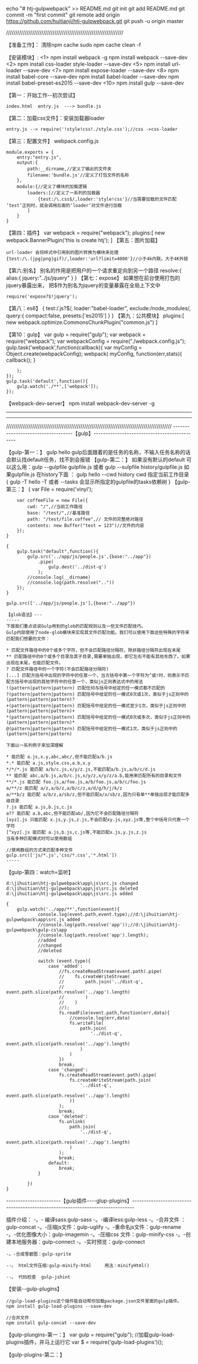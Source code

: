 echo "# htj-gulpwebpack" >> README.md
git init
git add README.md
git commit -m "first commit"
git remote add origin https://github.com/huitianji/htj-gulpwebpack.git
git push -u origin master

///////////////////////////////////////////////////////////////

【准备工作】：
      清除npm cache
      sudo npm cache clean -f

【安装模块】:
    <1>
        npm install webpack -g
        npm install webpack --save-dev
    <2>
        npm install css-loader style-loader --save-dev
    <5>
        npm install url-loader --save-dev
    <7>
        npm install expose-loader --save-dev
    <8>
        npm install babel-core --save-dev
        npm install babel-loader --save-dev
        npm install babel-preset-es2015  --save-dev
    <10>
        npm install gulp --save-dev


【第一：开始工作--初次尝试】

    index.html  entry.js  ---> bundle.js


【第二：加载css文件】：安装加载器loader

    entry.js --> require('!style!css!./style.css');//css ->css-loader

【第三：配置文件】   webpack.config.js

    module.exports = {
        entry:"entry.js",
        output:{
            path:__dirname,//定义了输出的文件夹
            filename:'bundle.js'//定义了打包文件的名称
        },
        module:{//定义了模块的加载逻辑
            loaders:[//定义了一系列的加载器
                {test:/\.css$/,loader:'style!css'}//当需要加载的文件匹配 ‘test’正则时，就会调用后面的‘loader’对文件进行加载
            ]
        }
    }

【第四：插件】
    var webpack = require("webpack");
    plugins:[
        new webpack.BannerPlugin('this is create htj');
    ]
【第五：图片加载】

    url-loader 会将样式中引用到的图片转换为模块来处理
    {test:/\.(jpg|png|gif)/,loader:'url?limit=4000'}//小于4k内联。大于4K外链

【第六:别名】 别名的作用是把用户的一个请求重定向到另一个路径
    resolve:{
        alias:{
            jquery:"../js/jquery"
        }
    }
【第七：expose】
    如果想在前台使用打包的jquery暴露出来，
    把$作为别名为jquery的变量暴露在全局上下文中

    require('expose?$!jquery');

【第八：es6】
    {
        test:/\.js?$/,
        loader:"babel-loader",
        exclude:/node_modules/,
        query:{
            compact:false,
            presets:['es2015']
        }
    }
【第九：公共模块】
    plugins:[
        new webpack.optimize.CommonsChunkPlugin("common.js")
    ]

【第10：gulp】
    var gulp = require("gulp");
    var webpack = require("webpack");
    var webpackConfig = require("./webpack.config.js");
    gulp.task('webpack',function(callback){
        var myConfig = Object.create(webpackConfig);
        webpack(
            myConfig,
            function(err,stats){
                callback();
            }

        );
    });
    gulp.task('default',function(){
        gulp.watch('./**',['webpack']);
    });

【webpack-dev-server】
    npm install webpack-dev-server -g



----------------------------------------------------------------------------------------
----------------------------------------------------------------------------------------
/////////////////////////////////////////////////////////////////////////////////////////
-----------------------------------【gulp】---------------------------------------------

【gulp-第一：】
    gulp hello
    gulp后面跟着的是任务的名称，不输入任务名称的话会默认找default任务，找不到会报错
【gulp-第二：】
    如果没有默认的default
    可以这么用：gulp --gulpfile  gulpfile.js   或者    gulp --sulpfile  history/gulpfile.js
    如果gulpfile.js 在history下面   ：    gulp hello --cwd history
    cwd 指定当前工作目录
    {
        gulp -T hello
         -T 或者 --tasks 会显示所指定的gulpfile的tasks依赖树
     }
【gulp-第三：】
    {
        var File = require('vinyl');

        var coffeeFile = new File({
            cwd: "/",//当前工作路径
            base: "/test/",//基准路径
            path: "/test/file.coffee",// 文件的完整绝对路径
            contents: new Buffer("test = 123")//文件的内容
        });
    }

    {
        gulp.task("default",function(){
            gulp.src('../app/js/people.js',{base:"../app"})
                .pipe(
                    gulp.dest('../dist-q')
                );
            //console.log(__dirname)
            //console.log(path.resolve(".."))
        });
    }

    gulp.src(['../app/js/people.js'],{base:"../app"})

    【glob语法】---
    -----
    下面我们重点说说Gulp用到的glob的匹配规则以及一些文件匹配技巧。
    Gulp内部使用了node-glob模块来实现其文件匹配功能。我们可以使用下面这些特殊的字符来匹配我们想要的文件：

    * 匹配文件路径中的0个或多个字符，但不会匹配路径分隔符，除非路径分隔符出现在末尾
    ** 匹配路径中的0个或多个目录及其子目录,需要单独出现，即它左右不能有其他东西了。如果出现在末尾，也能匹配文件。
    ? 匹配文件路径中的一个字符(不会匹配路径分隔符)
    [...] 匹配方括号中出现的字符中的任意一个，当方括号中第一个字符为^或!时，则表示不匹配方括号中出现的其他字符中的任意一个，类似js正则表达式中的用法
    !(pattern|pattern|pattern) 匹配任何与括号中给定的任一模式都不匹配的
    ?(pattern|pattern|pattern) 匹配括号中给定的任一模式0次或1次，类似于js正则中的(pattern|pattern|pattern)?
    +(pattern|pattern|pattern) 匹配括号中给定的任一模式至少1次，类似于js正则中的(pattern|pattern|pattern)+
    *(pattern|pattern|pattern) 匹配括号中给定的任一模式0次或多次，类似于js正则中的(pattern|pattern|pattern)*
    @(pattern|pattern|pattern) 匹配括号中给定的任一模式1次，类似于js正则中的(pattern|pattern|pattern)

    下面以一系列例子来加深理解

    * 能匹配 a.js,x.y,abc,abc/,但不能匹配a/b.js
    *.* 能匹配 a.js,style.css,a.b,x.y
    */*/*.js 能匹配 a/b/c.js,x/y/z.js,不能匹配a/b.js,a/b/c/d.js
    ** 能匹配 abc,a/b.js,a/b/c.js,x/y/z,x/y/z/a.b,能用来匹配所有的目录和文件
    **/*.js 能匹配 foo.js,a/foo.js,a/b/foo.js,a/b/c/foo.js
    a/**/z 能匹配 a/z,a/b/z,a/b/c/z,a/d/g/h/j/k/z
    a/**b/z 能匹配 a/b/z,a/sb/z,但不能匹配a/x/sb/z,因为只有单**单独出现才能匹配多级目录
    ?.js 能匹配 a.js,b.js,c.js
    a?? 能匹配 a.b,abc,但不能匹配ab/,因为它不会匹配路径分隔符
    [xyz].js 只能匹配 x.js,y.js,z.js,不会匹配xy.js,xyz.js等,整个中括号只代表一个字符
    [^xyz].js 能匹配 a.js,b.js,c.js等,不能匹配x.js,y.js,z.js
    当有多种匹配模式时可以使用数组

    //使用数组的方式来匹配多种文件
    gulp.src(['js/*.js','css/*.css','*.html'])
    -----

【gulp-第四：watch=监听】

    d:\jihuitian\htj-gulpwebpack\app\js\src.js changed
    d:\jihuitian\htj-gulpwebpack\app\js\src.js deleted
    d:\jihuitian\htj-gulpwebpack\app\js\src.js added

    {
        gulp.watch('../app/**',function(event){
                console.log(event.path,event.type);//d:\jihuitian\htj-gulpwebpack\app\src.js added
                //console.log(path.resolve('app'));//d:\jihuitian\htj-gulpwebpack\gulp-cs\app
                //console.log(path.resolve('app').length);
                //added
                //changed
                //deleted

                switch (event.type){
                    case 'added':
                        //fs.createReadStream(event.path).pipe(
                        //    fs.createWriteStream(
                        //        path.join('../dist-q',
                        //            event.path.slice(path.resolve('../app').length)
                        //        )
                        //    )
                        //);
                        fs.readFile(event.path,function(err,data){
                            //console.log(err,data)
                            fs.writeFile(
                                path.join(
                                    '../dist-q',
                                    event.path.slice(path.resolve('../app').length)
                                )
                            )
                        })
                        break;
                    case 'changed':
                        fs.createReadStream(event.path).pipe(
                            fs.createWriteStream(path.join(
                                '../dist-q',
                                event.path.slice(path.resolve('../app').length)
                            ))
                        );
                        break;
                    case 'deleted':
                        fs.unlink(
                            path.join(
                                '../dist-q',
                                event.path.slice(path.resolve('../app').length)
                            )
                        );
                        break;
                    default:
                        break;
                }

            })
    }


-----------------------【gulp插件----glup-plugins】-------------------------------------------------------------------------------



插件介绍：
    -。- 编译sass:gulp-sass
    -。-编译less:gulp-less
    -。-合并文件 ：gulp-concat
    -。-压缩js文件：gulp-uglify
    -。-重命名js文件：gulp-rename
    -。-优化图像大小：gulp-imagemin
    -。-压缩css 文件：gulp-minify-css
    -。-创建本地服务器：gulp-connect
    -。-实时预览：gulp-connect

    -。-合成雪碧图：gulp-sprite

    --。 html文件压缩:gulp-minify-html     用法：minifyHtml()

    --。 代码检查  gulp-jshint


【安装--gulp-plugins】

    //gulp-load-plugins这个插件能自动帮你加载package.json文件里面的gulp插件。
    npm install gulp-load-plugins --save-dev

    //合并文件
    npm install gulp-concat --save-dev



【gulp-plungins-第一：】
    var gulp = require("gulp");
    //加载gulp-load-plugins插件，并马上运行它
    var $ = require('gulp-load-plugins')();

【gulp-plugins-第二：】











